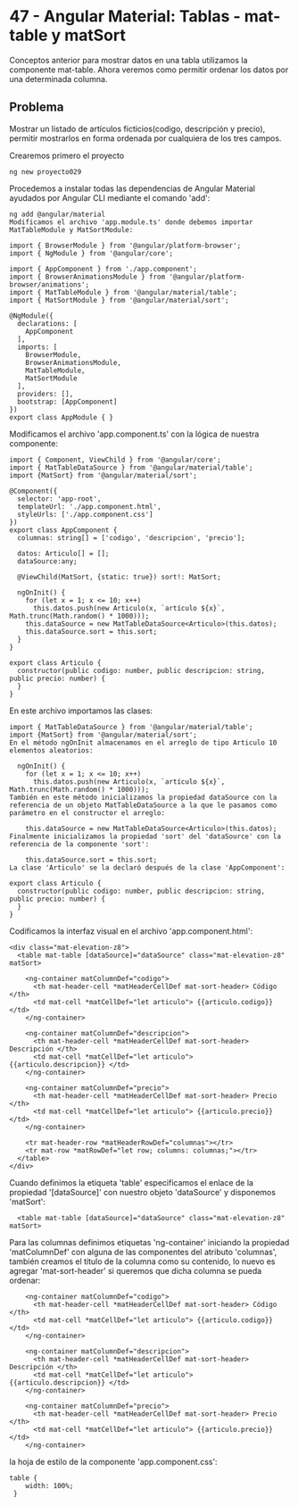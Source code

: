 # 47 - Angular Material: Tablas - mat-table y matSort

Conceptos anterior para mostrar datos en una tabla utilizamos la componente mat-table.
Ahora veremos como permitir ordenar los datos por una determinada columna.

## Problema
Mostrar un listado de artículos ficticios(codigo, descripción y precio), permitir mostrarlos en forma ordenada por cualquiera de los tres campos.

Crearemos primero el proyecto

```
ng new proyecto029
```

Procedemos a instalar todas las dependencias de Angular Material ayudados por Angular CLI mediante el comando 'add':

```
ng add @angular/material
Modificamos el archivo 'app.module.ts' donde debemos importar MatTableModule y MatSortModule:

import { BrowserModule } from '@angular/platform-browser';
import { NgModule } from '@angular/core';

import { AppComponent } from './app.component';
import { BrowserAnimationsModule } from '@angular/platform-browser/animations';
import { MatTableModule } from '@angular/material/table';
import { MatSortModule } from '@angular/material/sort';

@NgModule({
  declarations: [
    AppComponent
  ],
  imports: [
    BrowserModule,
    BrowserAnimationsModule,
    MatTableModule,
    MatSortModule
  ],
  providers: [],
  bootstrap: [AppComponent]
})
export class AppModule { }
```

Modificamos el archivo 'app.component.ts' con la lógica de nuestra componente:

```
import { Component, ViewChild } from '@angular/core';
import { MatTableDataSource } from '@angular/material/table';
import {MatSort} from '@angular/material/sort';

@Component({
  selector: 'app-root',
  templateUrl: './app.component.html',
  styleUrls: ['./app.component.css']
})
export class AppComponent {
  columnas: string[] = ['codigo', 'descripcion', 'precio'];

  datos: Articulo[] = [];
  dataSource:any;

  @ViewChild(MatSort, {static: true}) sort!: MatSort;

  ngOnInit() {
    for (let x = 1; x <= 10; x++)
      this.datos.push(new Articulo(x, `artículo ${x}`, Math.trunc(Math.random() * 1000)));
    this.dataSource = new MatTableDataSource<Articulo>(this.datos);
    this.dataSource.sort = this.sort;
  }
}

export class Articulo {
  constructor(public codigo: number, public descripcion: string, public precio: number) {
  }
}
```

En este archivo importamos las clases:

```
import { MatTableDataSource } from '@angular/material/table';
import {MatSort} from '@angular/material/sort';
En el método ngOnInit almacenamos en el arreglo de tipo Articulo 10 elementos aleatorios:

  ngOnInit() {
    for (let x = 1; x <= 10; x++)
      this.datos.push(new Articulo(x, `artículo ${x}`, Math.trunc(Math.random() * 1000)));
También en este método inicializamos la propiedad dataSource con la referencia de un objeto MatTableDataSource a la que le pasamos como parámetro en el constructor el arreglo:

    this.dataSource = new MatTableDataSource<Articulo>(this.datos);
Finalmente inicializamos la propiedad 'sort' del 'dataSource' con la referencia de la componente 'sort':

    this.dataSource.sort = this.sort;
La clase 'Articulo' se la declaró después de la clase 'AppComponent':

export class Articulo {
  constructor(public codigo: number, public descripcion: string, public precio: number) {
  }
}
```

Codificamos la interfaz visual en el archivo 'app.component.html':

```
<div class="mat-elevation-z8">
  <table mat-table [dataSource]="dataSource" class="mat-elevation-z8" matSort>

    <ng-container matColumnDef="codigo">
      <th mat-header-cell *matHeaderCellDef mat-sort-header> Código </th>
      <td mat-cell *matCellDef="let articulo"> {{articulo.codigo}} </td>
    </ng-container>

    <ng-container matColumnDef="descripcion">
      <th mat-header-cell *matHeaderCellDef mat-sort-header> Descripción </th>
      <td mat-cell *matCellDef="let articulo"> {{articulo.descripcion}} </td>
    </ng-container>

    <ng-container matColumnDef="precio">
      <th mat-header-cell *matHeaderCellDef mat-sort-header> Precio </th>
      <td mat-cell *matCellDef="let articulo"> {{articulo.precio}} </td>
    </ng-container>

    <tr mat-header-row *matHeaderRowDef="columnas"></tr>
    <tr mat-row *matRowDef="let row; columns: columnas;"></tr>
  </table>
</div>
```

Cuando definimos la etiqueta 'table' especificamos el enlace de la propiedad '[dataSource]' con nuestro objeto 'dataSource' y disponemos 'matSort':

```
  <table mat-table [dataSource]="dataSource" class="mat-elevation-z8" matSort>
```

Para las columnas definimos etiquetas 'ng-container' iniciando la propiedad 'matColumnDef' con alguna de las componentes del atributo 'columnas', también creamos el título de la columna como su contenido, lo nuevo es agregar 'mat-sort-header' si queremos que dicha columna se pueda ordenar:

```
    <ng-container matColumnDef="codigo">
      <th mat-header-cell *matHeaderCellDef mat-sort-header> Código </th>
      <td mat-cell *matCellDef="let articulo"> {{articulo.codigo}} </td>
    </ng-container>

    <ng-container matColumnDef="descripcion">
      <th mat-header-cell *matHeaderCellDef mat-sort-header> Descripción </th>
      <td mat-cell *matCellDef="let articulo"> {{articulo.descripcion}} </td>
    </ng-container>

    <ng-container matColumnDef="precio">
      <th mat-header-cell *matHeaderCellDef mat-sort-header> Precio </th>
      <td mat-cell *matCellDef="let articulo"> {{articulo.precio}} </td>
    </ng-container>
```

la hoja de estilo de la componente 'app.component.css':

```
table {
    width: 100%;
 }
```
